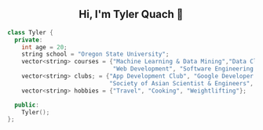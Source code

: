 <h2 align="center">Hi, I'm Tyler Quach 👋</h2>


  ```cpp
class Tyler {
    private:
      int age = 20;
      string school = "Oregon State University";
      vector<string> courses = {"Machine Learning & Data Mining","Data Cleaning for ML","Intro to Security",
                                "Web Development", "Software Engineering I"};
      vector<string> clubs; = {"App Development Club", "Google Developer Group",
                               "Society of Asian Scientist & Engineers", "Association for Computing Machinery"};
      vector<string> hobbies = {"Travel", "Cooking", "Weightlifting"};

    public:
      Tyler(); 
  };

  ```













<!---
Splash791/Splash791 is a ✨ special ✨ repository because its `README.md` (this file) appears on your GitHub profile.
You can click the Preview link to take a look at your changes.
--->
